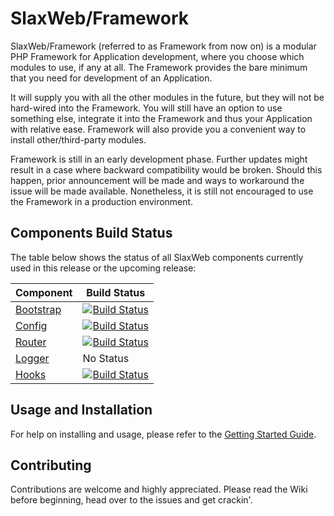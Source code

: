 # SlaxWeb/Framework

SlaxWeb/Framework (referred to as Framework from now on) is a modular PHP Framework for
Application development, where you choose which modules to use, if any at all.
The Framework provides the bare minimum that you need for development of an
Application.

It will supply you with all the other modules in the future, but they
will not be hard-wired into the Framework. You will still have an option to
use something else, integrate it into the Framework and thus your
Application with relative ease. Framework will also provide you a convenient
way to install other/third-party modules.

Framework is still in an early development phase. Further updates might result 
in a case where backward compatibility would be broken. Should this happen, 
prior announcement will be made and ways to workaround the issue will be made
available. Nonetheless, it is still not encouraged to use the Framework in a production
environment.

## Components Build Status

The table below shows the status of all SlaxWeb components currently used in 
this release or the upcoming release:

| Component | Build Status |
| --- | --- |
| [Bootstrap](https://github.com/SlaxWeb/Bootstrap) | [![Build Status](https://travis-ci.org/SlaxWeb/Bootstrap.svg?branch=0.3.0)](https://travis-ci.org/SlaxWeb/Bootstrap) |
| [Config](https://github.com/SlaxWeb/Bootstrap) | [![Build Status](https://travis-ci.org/SlaxWeb/Config.svg?branch=0.1.0)](https://travis-ci.org/SlaxWeb/Config) |
| [Router](https://github.com/SlaxWeb/Bootstrap) | [![Build Status](https://travis-ci.org/SlaxWeb/Router.svg?branch=0.3.0)](https://travis-ci.org/SlaxWeb/Router) |
| [Logger](https://github.com/SlaxWeb/Bootstrap) | No Status |
| [Hooks](https://github.com/SlaxWeb/Bootstrap) | [![Build Status](https://travis-ci.org/SlaxWeb/Hooks.svg?branch=0.4.0)](https://travis-ci.org/SlaxWeb/Hooks) |

## Usage and Installation

For help on installing and usage, please refer to the
[Getting Started Guide](https://github.com/SlaxWeb/Framework/wiki/Getting-Started).


## Contributing

Contributions are welcome and highly appreciated. Please read the Wiki before beginning, head over
to the issues and get crackin'. 
